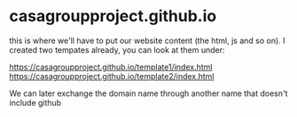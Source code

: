 # casagroupproject.github.io
this is where we'll have to put our website content (the html, js and so on). I created two tempates already, you can look at them under:

https://casagroupproject.github.io/template1/index.html </br>
https://casagroupproject.github.io/template2/index.html

We can later exchange the domain name through another name that doesn't include github
